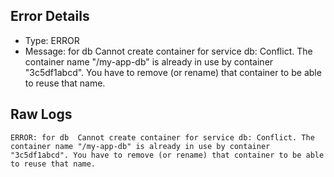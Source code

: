## Error Details
- Type: ERROR
- Message: for db  Cannot create container for service db: Conflict. The container name "/my-app-db" is already in use by container "3c5df1abcd". You have to remove (or rename) that container to be able to reuse that name.

## Raw Logs
```
ERROR: for db  Cannot create container for service db: Conflict. The container name "/my-app-db" is already in use by container "3c5df1abcd". You have to remove (or rename) that container to be able to reuse that name.
```
